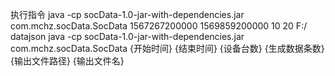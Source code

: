 执行指令
java -cp socData-1.0-jar-with-dependencies.jar com.mchz.socData.SocData 1567267200000 1569859200000 10 20 F:/ datajson
java -cp socData-1.0-jar-with-dependencies.jar com.mchz.socData.SocData {开始时间} {结束时间} {设备台数} {生成数据条数} {输出文件路径} {输出文件名}